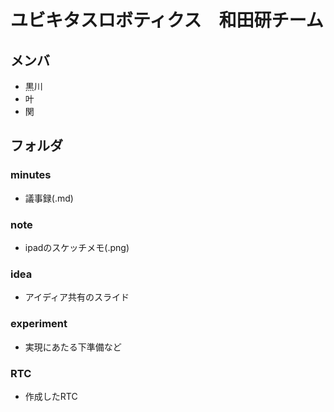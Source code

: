 # ユビキタスロボティクス　和田研チーム

## メンバ
- 黒川
- 叶
- 関

## フォルダ
### minutes
- 議事録(.md)
### note
- ipadのスケッチメモ(.png)
### idea
- アイディア共有のスライド
### experiment
- 実現にあたる下準備など
### RTC
- 作成したRTC
